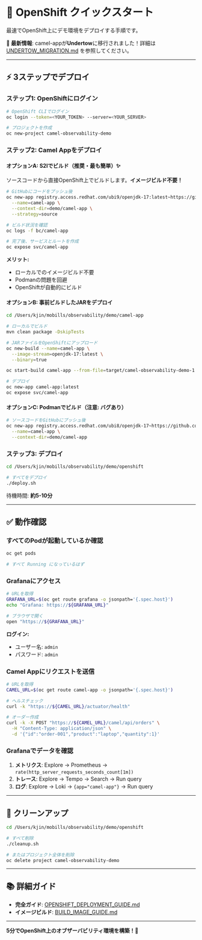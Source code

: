 # 🚀 OpenShift クイックスタート

最速でOpenShift上にデモ環境をデプロイする手順です。

**🔔 最新情報**: camel-appが**Undertow**に移行されました！詳細は [UNDERTOW_MIGRATION.md](./UNDERTOW_MIGRATION.md) を参照してください。

---

## ⚡ 3ステップでデプロイ

### ステップ1: OpenShiftにログイン

```bash
# OpenShift CLIでログイン
oc login --token=<YOUR_TOKEN> --server=<YOUR_SERVER>

# プロジェクトを作成
oc new-project camel-observability-demo
```

### ステップ2: Camel Appをデプロイ

#### オプションA: S2Iでビルド（推奨・最も簡単）✨

ソースコードから直接OpenShift上でビルドします。**イメージビルド不要！**

```bash
# GitHubにコードをプッシュ後
oc new-app registry.access.redhat.com/ubi9/openjdk-17:latest~https://github.com/YOUR_USERNAME/camel-observability-demo \
  --name=camel-app \
  --context-dir=demo/camel-app \
  --strategy=source

# ビルド状況を確認
oc logs -f bc/camel-app

# 完了後、サービスとルートを作成
oc expose svc/camel-app
```

**メリット:**
- ローカルでのイメージビルド不要
- Podmanの問題を回避
- OpenShiftが自動的にビルド

#### オプションB: 事前ビルドしたJARをデプロイ

```bash
cd /Users/kjin/mobills/observability/demo/camel-app

# ローカルでビルド
mvn clean package -DskipTests

# JARファイルをOpenShiftにアップロード
oc new-build --name=camel-app \
  --image-stream=openjdk-17:latest \
  --binary=true

oc start-build camel-app --from-file=target/camel-observability-demo-1.0.0.jar --follow

# デプロイ
oc new-app camel-app:latest
oc expose svc/camel-app
```

#### オプションC: Podmanでビルド（注意: バグあり）

```bash
# ソースコードをGitHubにプッシュ後
oc new-app registry.access.redhat.com/ubi8/openjdk-17~https://github.com/YOUR_REPO/camel-observability-demo \
  --name=camel-app \
  --context-dir=demo/camel-app
```

### ステップ3: デプロイ

```bash
cd /Users/kjin/mobills/observability/demo/openshift

# すべてをデプロイ
./deploy.sh
```

待機時間: **約5-10分**

---

## ✅ 動作確認

### すべてのPodが起動しているか確認

```bash
oc get pods

# すべて Running になっているはず
```

### Grafanaにアクセス

```bash
# URLを取得
GRAFANA_URL=$(oc get route grafana -o jsonpath='{.spec.host}')
echo "Grafana: https://${GRAFANA_URL}"

# ブラウザで開く
open "https://${GRAFANA_URL}"
```

**ログイン:**
- ユーザー名: `admin`
- パスワード: `admin`

### Camel Appにリクエストを送信

```bash
# URLを取得
CAMEL_URL=$(oc get route camel-app -o jsonpath='{.spec.host}')

# ヘルスチェック
curl -k "https://${CAMEL_URL}/actuator/health"

# オーダー作成
curl -k -X POST "https://${CAMEL_URL}/camel/api/orders" \
  -H "Content-Type: application/json" \
  -d '{"id":"order-001","product":"laptop","quantity":1}'
```

### Grafanaでデータを確認

1. **メトリクス**: Explore → Prometheus → `rate(http_server_requests_seconds_count[1m])`
2. **トレース**: Explore → Tempo → Search → Run query
3. **ログ**: Explore → Loki → `{app="camel-app"}` → Run query

---

## 🧹 クリーンアップ

```bash
cd /Users/kjin/mobills/observability/demo/openshift

# すべて削除
./cleanup.sh

# またはプロジェクト全体を削除
oc delete project camel-observability-demo
```

---

## 📚 詳細ガイド

- **完全ガイド**: [OPENSHIFT_DEPLOYMENT_GUIDE.md](./OPENSHIFT_DEPLOYMENT_GUIDE.md)
- **イメージビルド**: [BUILD_IMAGE_GUIDE.md](./BUILD_IMAGE_GUIDE.md)

---

**5分でOpenShift上のオブザーバビリティ環境を構築！**🎉

